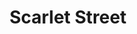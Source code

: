 ---
layout: film

excerpt: When a man in mid-life crisis befriends a young woman, her venal fiancé persuades her to con him out of some of the fortune she thinks he has.
title: Scarlet Street
runtime: 103
genre:
- Film Noir
- Drama
- Thriller
silent: no
decade: 1940s
recommended: yes
editors-rating: 5

image:  /feature-images/Scarlet-Street-1945.jpg
image-offset: 40
video: https://www.youtube.com/embed/7471HvI7P0M?rel=0&amp;controls=0&amp;showinfo=0
synopsis: When a man in mid-life crisis befriends a young woman, her venal fiancé persuades her to con him out of some of the fortune she thinks he has.
director: Fritz Lang
year: 1945
country: USA 
cast:
- Edward G. Robinson
- Joan Bennett
- Dan Duryea
imdb: http://www.imdb.com/title/tt0038057/?ref_=nv_sr_1

---